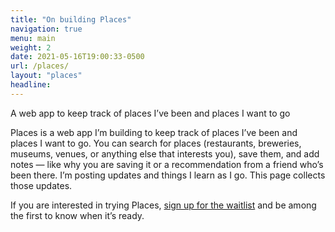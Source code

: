 ```yaml
---
title: "On building Places"
navigation: true
menu: main
weight: 2
date: 2021-05-16T19:00:33-0500
url: /places/
layout: "places"
headline:
---
```


A web app to keep track of places I’ve been and places I want to go

<!--more-->

Places is a web app I’m building to keep track of places I’ve been and places I want to go. You can search for places (restaurants, breweries, museums, venues, or anything else that interests you), save them, and add notes — like why you are saving it or a recommendation from a friend who’s been there. I’m posting updates and things I learn as I go. This page collects those updates.

If you are interested in trying Places, [sign up for the waitlist](https://tryplaces.com/waitlist) and be among the first to know when it’s ready.